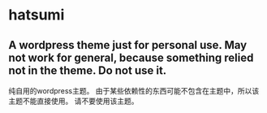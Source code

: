 # hatsumi
A wordpress theme just for personal use.
May not work for general, because something relied not in the theme.
Do not use it.
---
纯自用的wordpress主题。
由于某些依赖性的东西可能不包含在主题中，所以该主题不能直接使用。
请不要使用该主题。
